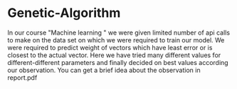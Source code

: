 # Genetic-Algorithm
In our course "Machine learning " we were given limited number of api calls to make on the data set on which we were required to train our model. We were required to predict weight of vectors which have least error or is closest to the actual vector. Here we have tried many different values for different-different parameters and finally decided on best values according our observation. You can get a brief idea about the observation in report.pdf
